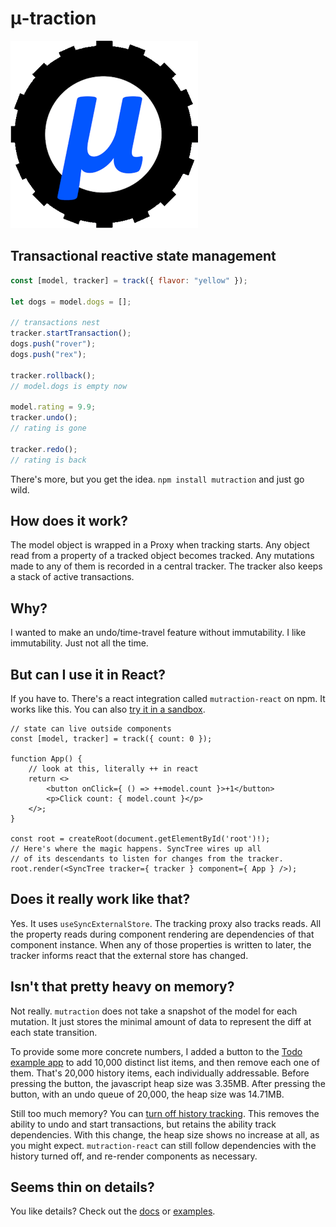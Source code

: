 # μ-traction

![mutraction logo](logo.png)

## Transactional reactive state management

```js
const [model, tracker] = track({ flavor: "yellow" });

let dogs = model.dogs = [];

// transactions nest
tracker.startTransaction();
dogs.push("rover");
dogs.push("rex");

tracker.rollback();
// model.dogs is empty now

model.rating = 9.9;
tracker.undo();
// rating is gone

tracker.redo();
// rating is back
```

There's more, but you get the idea.  `npm install mutraction` and just go wild.

## How does it work?

The model object is wrapped in a Proxy when tracking starts.  Any object read from a property of a tracked object becomes tracked.  Any mutations made to any of them is recorded in a central tracker.  The tracker also keeps a stack of active transactions.

## Why?

I wanted to make an undo/time-travel feature without immutability.  I like immutability.  Just not all the time.

## But can I use it in React?

If you have to.  There's a react integration called `mutraction-react` on npm.  It works like this.  You can also [try it in a sandbox](https://codesandbox.io/s/mutraction-react-demo-9yfylw?file=/src/index.js).

```tsx
// state can live outside components
const [model, tracker] = track({ count: 0 });

function App() {
    // look at this, literally ++ in react
    return <>
        <button onClick={ () => ++model.count }>+1</button>
        <p>Click count: { model.count }</p>
    </>;
}

const root = createRoot(document.getElementById('root')!);
// Here's where the magic happens. SyncTree wires up all 
// of its descendants to listen for changes from the tracker.
root.render(<SyncTree tracker={ tracker } component={ App } />);
```

## Does it really work like that?

Yes.  It uses `useSyncExternalStore`.  The tracking proxy also tracks reads.  All the property reads during component rendering are dependencies of that component instance.  When any of those properties is written to later, the tracker informs react that the external store has changed.

## Isn't that pretty heavy on memory?

Not really.  `mutraction` does not take a snapshot of the model for each mutation.  It just stores the minimal amount of data to represent the diff at each state transition.  

To provide some more concrete numbers, I added a button to the [Todo example app](./example/react-todo/) to add 10,000 distinct list items, and then remove each one of them.  That's 20,000 history items, each individually addressable. Before pressing the button, the javascript heap size was 3.35MB.  After pressing the button, with an undo queue of 20,000, the heap size was 14.71MB.

Still too much memory? You can [turn off history tracking](./docs/tracker.md).  This removes the ability to undo and start transactions, but retains the ability track dependencies.  With this change, the heap size shows no increase at all, as you might expect.  `mutraction-react` can still follow dependencies with the history turned off, and re-render components as necessary.

## Seems thin on details?

You like details?  Check out the [docs](./docs/) or [examples](./example/).